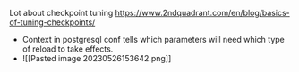 
Lot about checkpoint tuning
https://www.2ndquadrant.com/en/blog/basics-of-tuning-checkpoints/


- Context in postgresql conf tells which parameters will need which type of reload to take effects.
-  ![[Pasted image 20230526153642.png]]